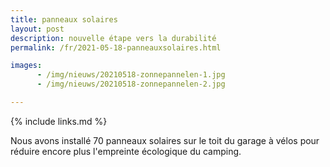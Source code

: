 ```yaml
---
title: panneaux solaires
layout: post
description: nouvelle étape vers la durabilité
permalink: /fr/2021-05-18-panneauxsolaires.html

images:  
      - /img/nieuws/20210518-zonnepannelen-1.jpg
      - /img/nieuws/20210518-zonnepannelen-2.jpg

---
```


{% include links.md %}

Nous avons installé 70 panneaux solaires sur le toit du garage à vélos pour réduire encore plus l'empreinte écologique du camping.
